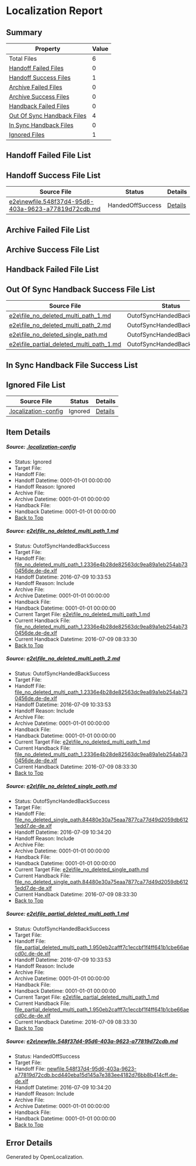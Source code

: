 # <a name='report-top'></a> Localization Report

## Summary
 Property | Value 
 -------- | ----- 
 Total Files | 6
[ Handoff Failed Files ](#handoff-failed-list)| 0
[ Handoff Success Files ](#handoff-success-list)| 1
[ Archive Failed Files ](#archive-failed-list)| 0
[ Archive Success Files ](#archive-success-list)| 0
[ Handback Failed Files ](#handback-failed-list)| 0
[ Out Of Sync Handback Files ](#outofsync-handback-success-list)| 4
[ In Sync Handback Files ](#insync-handback-success-list)| 0
[ Ignored Files ](#ignored-list)| 1

## <a name='handoff-failed-list'></a> Handoff Failed File List

## <a name='handoff-success-list'></a> Handoff Success File List
 Source File | Status | Details 
 ----------- | ------ | ------- 
 [e2e\newfile.548f37d4-95d6-403a-9623-a77819d72cdb.md](https://github.com/OpenLocalizationTestOrg/oltest/blob/ff2662e845716bb2ec7d84096df315a1a79ef72f/e2e/newfile.548f37d4-95d6-403a-9623-a77819d72cdb.md) | HandedOffSuccess | [Details](#f97f8890f96353a61999e26ef9915124020160305)

## <a name='archive-failed-list'></a> Archive Failed File List

## <a name='archive-success-list'></a> Archive Success File List

## <a name='handback-failed-list'></a> Handback Failed File List

## <a name='outofsync-handback-success-list'></a> Out Of Sync Handback Success File List
 Source File | Status | Details 
 ----------- | ------ | ------- 
 [e2e\file_no_deleted_multi_path_1.md](https://github.com/OpenLocalizationTestOrg/oltest/blob/2fceaabf363db8371bdd79c4417638b1df966d3d/e2e/file_no_deleted_multi_path_1.md) | OutofSyncHandedBackSuccess | [Details](#2a23392a1c9d227049b6c7c6261bed6bd649d13d1)
 [e2e\file_no_deleted_multi_path_2.md](https://github.com/OpenLocalizationTestOrg/oltest/blob/ff2662e845716bb2ec7d84096df315a1a79ef72f/e2e/file_no_deleted_multi_path_2.md) | OutofSyncHandedBackSuccess | [Details](#2a23392a1c9d227049b6c7c6261bed6bd649d13d2)
 [e2e\file_no_deleted_single_path.md](https://github.com/OpenLocalizationTestOrg/oltest/blob/ff2662e845716bb2ec7d84096df315a1a79ef72f/e2e/file_no_deleted_single_path.md) | OutofSyncHandedBackSuccess | [Details](#5ed23030d7fa87feadec47109ae6248761ddbbd73)
 [e2e\file_partial_deleted_multi_path_1.md](https://github.com/OpenLocalizationTestOrg/oltest/blob/2fceaabf363db8371bdd79c4417638b1df966d3d/e2e/file_partial_deleted_multi_path_1.md) | OutofSyncHandedBackSuccess | [Details](#9798d8617ce05c4411677c0dd5a72507bb21351c4)

## <a name='insync-handback-success-list'></a> In Sync Handback File Success List

## <a name='ignored-list'></a> Ignored File List
 Source File | Status | Details 
 ----------- | ------ | ------- 
 [.localization-config](https://github.com/OpenLocalizationTestOrg/oltest/blob/ff2662e845716bb2ec7d84096df315a1a79ef72f/.localization-config) | Ignored | [Details](#3d4f252ac210baf56311d7e97dcc2db10974dbd20)

## Item Details
##### <a name='3d4f252ac210baf56311d7e97dcc2db10974dbd20'></a> Source: [.localization-config](https://github.com/OpenLocalizationTestOrg/oltest/blob/ff2662e845716bb2ec7d84096df315a1a79ef72f/.localization-config)
* Status: Ignored
* Target File: 
* Handoff File: 
* Handoff Datetime: 0001-01-01 00:00:00
* Handoff Reason: Ignored
* Archive File: 
* Archive Datetime: 0001-01-01 00:00:00
* Handback File: 
* Handback Datetime: 0001-01-01 00:00:00
* [Back to Top](#report-top)

##### <a name='2a23392a1c9d227049b6c7c6261bed6bd649d13d1'></a> Source: [e2e\file_no_deleted_multi_path_1.md](https://github.com/OpenLocalizationTestOrg/oltest/blob/2fceaabf363db8371bdd79c4417638b1df966d3d/e2e/file_no_deleted_multi_path_1.md)
* Status: OutofSyncHandedBackSuccess
* Target File: 
* Handoff File: [file_no_deleted_multi_path_1.2336e4b28de82563dc9ea89a1eb254ab730456de.de-de.xlf](https://github.com/OpenLocalizationTestOrg/olhandoff-e2e/blob/d598d7918f19638342f98be3a3b3633a5d7c953a/ol-handoff/OpenLocalizationTestOrg/oltest-dede-fly/ci/mt/file_no_deleted_multi_path_1.2336e4b28de82563dc9ea89a1eb254ab730456de.de-de.xlf)
* Handoff Datetime: 2016-07-09 10:33:53
* Handoff Reason: Include
* Archive File: 
* Archive Datetime: 0001-01-01 00:00:00
* Handback File: 
* Handback Datetime: 0001-01-01 00:00:00
* Current Target File: [e2e\file_no_deleted_multi_path_1.md](https://github.com/OpenLocalizationTestOrg/oltest-dede-fly/blob/912005639edce00b20a96e66bfbfb99eda09e4e1/e2e/file_no_deleted_multi_path_1.md)
* Current Handback File: [file_no_deleted_multi_path_1.2336e4b28de82563dc9ea89a1eb254ab730456de.de-de.xlf](https://github.com/OpenLocalizationTestOrg/olhandback-e2e/blob/996251560357195fa08ac1193a5136ea3fa216d8/ol-handback/OpenLocalizationTestOrg/oltest-dede-fly/ci/mt/file_no_deleted_multi_path_1.2336e4b28de82563dc9ea89a1eb254ab730456de.de-de.xlf)
* Current Handback Datetime: 2016-07-09 08:33:30
* [Back to Top](#report-top)

##### <a name='2a23392a1c9d227049b6c7c6261bed6bd649d13d2'></a> Source: [e2e\file_no_deleted_multi_path_2.md](https://github.com/OpenLocalizationTestOrg/oltest/blob/ff2662e845716bb2ec7d84096df315a1a79ef72f/e2e/file_no_deleted_multi_path_2.md)
* Status: OutofSyncHandedBackSuccess
* Target File: 
* Handoff File: [file_no_deleted_multi_path_1.2336e4b28de82563dc9ea89a1eb254ab730456de.de-de.xlf](https://github.com/OpenLocalizationTestOrg/olhandoff-e2e/blob/d598d7918f19638342f98be3a3b3633a5d7c953a/ol-handoff/OpenLocalizationTestOrg/oltest-dede-fly/ci/mt/file_no_deleted_multi_path_1.2336e4b28de82563dc9ea89a1eb254ab730456de.de-de.xlf)
* Handoff Datetime: 2016-07-09 10:33:53
* Handoff Reason: Include
* Archive File: 
* Archive Datetime: 0001-01-01 00:00:00
* Handback File: 
* Handback Datetime: 0001-01-01 00:00:00
* Current Target File: [e2e\file_no_deleted_multi_path_1.md](https://github.com/OpenLocalizationTestOrg/oltest-dede-fly/blob/912005639edce00b20a96e66bfbfb99eda09e4e1/e2e/file_no_deleted_multi_path_1.md)
* Current Handback File: [file_no_deleted_multi_path_1.2336e4b28de82563dc9ea89a1eb254ab730456de.de-de.xlf](https://github.com/OpenLocalizationTestOrg/olhandback-e2e/blob/996251560357195fa08ac1193a5136ea3fa216d8/ol-handback/OpenLocalizationTestOrg/oltest-dede-fly/ci/mt/file_no_deleted_multi_path_1.2336e4b28de82563dc9ea89a1eb254ab730456de.de-de.xlf)
* Current Handback Datetime: 2016-07-09 08:33:30
* [Back to Top](#report-top)

##### <a name='5ed23030d7fa87feadec47109ae6248761ddbbd73'></a> Source: [e2e\file_no_deleted_single_path.md](https://github.com/OpenLocalizationTestOrg/oltest/blob/ff2662e845716bb2ec7d84096df315a1a79ef72f/e2e/file_no_deleted_single_path.md)
* Status: OutofSyncHandedBackSuccess
* Target File: 
* Handoff File: [file_no_deleted_single_path.84480e30a75eaa7877ca77d49d2059db6121edd7.de-de.xlf](https://github.com/OpenLocalizationTestOrg/olhandoff-e2e/blob/3ca57174e2218aebde56f4a449004e2275841bcf/ol-handoff/OpenLocalizationTestOrg/oltest-dede-fly/ci/mt/file_no_deleted_single_path.84480e30a75eaa7877ca77d49d2059db6121edd7.de-de.xlf)
* Handoff Datetime: 2016-07-09 10:34:20
* Handoff Reason: Include
* Archive File: 
* Archive Datetime: 0001-01-01 00:00:00
* Handback File: 
* Handback Datetime: 0001-01-01 00:00:00
* Current Target File: [e2e\file_no_deleted_single_path.md](https://github.com/OpenLocalizationTestOrg/oltest-dede-fly/blob/912005639edce00b20a96e66bfbfb99eda09e4e1/e2e/file_no_deleted_single_path.md)
* Current Handback File: [file_no_deleted_single_path.84480e30a75eaa7877ca77d49d2059db6121edd7.de-de.xlf](https://github.com/OpenLocalizationTestOrg/olhandback-e2e/blob/996251560357195fa08ac1193a5136ea3fa216d8/ol-handback/OpenLocalizationTestOrg/oltest-dede-fly/ci/mt/file_no_deleted_single_path.84480e30a75eaa7877ca77d49d2059db6121edd7.de-de.xlf)
* Current Handback Datetime: 2016-07-09 08:33:30
* [Back to Top](#report-top)

##### <a name='9798d8617ce05c4411677c0dd5a72507bb21351c4'></a> Source: [e2e\file_partial_deleted_multi_path_1.md](https://github.com/OpenLocalizationTestOrg/oltest/blob/2fceaabf363db8371bdd79c4417638b1df966d3d/e2e/file_partial_deleted_multi_path_1.md)
* Status: OutofSyncHandedBackSuccess
* Target File: 
* Handoff File: [file_partial_deleted_multi_path_1.950eb2cafff7c1eccbf1f4ff641b1cbe66aecd0c.de-de.xlf](https://github.com/OpenLocalizationTestOrg/olhandoff-e2e/blob/d598d7918f19638342f98be3a3b3633a5d7c953a/ol-handoff/OpenLocalizationTestOrg/oltest-dede-fly/ci/mt/file_partial_deleted_multi_path_1.950eb2cafff7c1eccbf1f4ff641b1cbe66aecd0c.de-de.xlf)
* Handoff Datetime: 2016-07-09 10:33:53
* Handoff Reason: Include
* Archive File: 
* Archive Datetime: 0001-01-01 00:00:00
* Handback File: 
* Handback Datetime: 0001-01-01 00:00:00
* Current Target File: [e2e\file_partial_deleted_multi_path_1.md](https://github.com/OpenLocalizationTestOrg/oltest-dede-fly/blob/912005639edce00b20a96e66bfbfb99eda09e4e1/e2e/file_partial_deleted_multi_path_1.md)
* Current Handback File: [file_partial_deleted_multi_path_1.950eb2cafff7c1eccbf1f4ff641b1cbe66aecd0c.de-de.xlf](https://github.com/OpenLocalizationTestOrg/olhandback-e2e/blob/996251560357195fa08ac1193a5136ea3fa216d8/ol-handback/OpenLocalizationTestOrg/oltest-dede-fly/ci/mt/file_partial_deleted_multi_path_1.950eb2cafff7c1eccbf1f4ff641b1cbe66aecd0c.de-de.xlf)
* Current Handback Datetime: 2016-07-09 08:33:30
* [Back to Top](#report-top)

##### <a name='f97f8890f96353a61999e26ef9915124020160305'></a> Source: [e2e\newfile.548f37d4-95d6-403a-9623-a77819d72cdb.md](https://github.com/OpenLocalizationTestOrg/oltest/blob/ff2662e845716bb2ec7d84096df315a1a79ef72f/e2e/newfile.548f37d4-95d6-403a-9623-a77819d72cdb.md)
* Status: HandedOffSuccess
* Target File: 
* Handoff File: [newfile.548f37d4-95d6-403a-9623-a77819d72cdb.bcd440eba15d145a7e383ee4182d76bb8b414cff.de-de.xlf](https://github.com/OpenLocalizationTestOrg/olhandoff-e2e/blob/3ca57174e2218aebde56f4a449004e2275841bcf/ol-handoff/OpenLocalizationTestOrg/oltest-dede-fly/ci/mt/newfile.548f37d4-95d6-403a-9623-a77819d72cdb.bcd440eba15d145a7e383ee4182d76bb8b414cff.de-de.xlf)
* Handoff Datetime: 2016-07-09 10:34:20
* Handoff Reason: Include
* Archive File: 
* Archive Datetime: 0001-01-01 00:00:00
* Handback File: 
* Handback Datetime: 0001-01-01 00:00:00
* [Back to Top](#report-top)


## Error Details

Generated by OpenLocalization.
